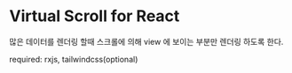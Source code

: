 # Virtual Scroll for React

많은 데이터를 렌더링 할때 스크롤에 의해 view 에 보이는 부분만 렌더링 하도록 한다.

required: rxjs, tailwindcss(optional)
